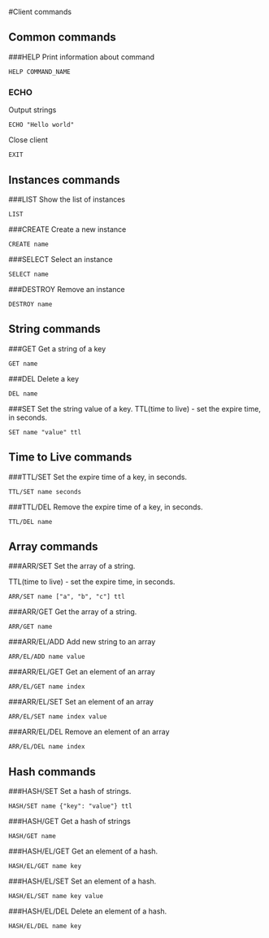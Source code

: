 #Client commands
## Common commands
###HELP
Print information about command
```
HELP COMMAND_NAME
```

### ECHO
Output strings
```
ECHO "Hello world"
```

Close client
```
EXIT
```

## Instances commands
###LIST
Show the list of instances
```
LIST
```

###CREATE
Create a new instance
```
CREATE name
```

###SELECT
Select an instance
```
SELECT name
```

###DESTROY
Remove an instance
```
DESTROY name
```

## String commands
###GET
Get a string of a key
```
GET name
```

###DEL
Delete a key
```
DEL name
```

###SET
Set the string value of a key.
TTL(time to live)  - set the expire time, in seconds.
```
SET name "value" ttl
```

## Time to Live commands
###TTL/SET
Set the expire time of a key, in seconds.
```
TTL/SET name seconds
```
###TTL/DEL
Remove the expire time of a key, in seconds.
```
TTL/DEL name
```

## Array commands
###ARR/SET
Set the array of a string.

TTL(time to live)  - set the expire time, in seconds.
```
ARR/SET name ["a", "b", "c"] ttl
```
###ARR/GET
Get the array of a string.
```
ARR/GET name
```
###ARR/EL/ADD
Add new string to an array
```
ARR/EL/ADD name value
```

###ARR/EL/GET
Get an element of an array
```
ARR/EL/GET name index
```

###ARR/EL/SET
Set an element of an array
```
ARR/EL/SET name index value
```

###ARR/EL/DEL
Remove an element of an array
```
ARR/EL/DEL name index
```

## Hash commands
###HASH/SET
Set a hash of strings.
```
HASH/SET name {"key": "value"} ttl
```

###HASH/GET
Get a hash of strings
```
HASH/GET name
```

###HASH/EL/GET
Get an element of a hash.
```
HASH/EL/GET name key
```

###HASH/EL/SET
Set an element of a hash.
```
HASH/EL/SET name key value
```

###HASH/EL/DEL
Delete an element of a hash.
```
HASH/EL/DEL name key
```